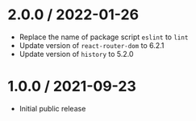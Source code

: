 2.0.0 / 2022-01-26
==================

  * Replace the name of package script `eslint` to `lint`
  * Update version of `react-router-dom` to 6.2.1
  * Update version of `history` to 5.2.0

1.0.0 / 2021-09-23
==================

  * Initial public release
